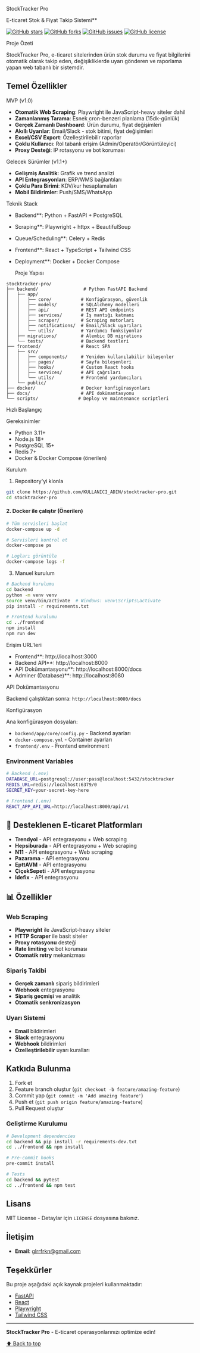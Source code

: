 StockTracker Pro 

E-ticaret Stok & Fiyat Takip Sistemi**

[![GitHub stars](https://img.shields.io/github/stars/KULLANICI_ADIN/stocktracker-pro?style=social)](https://github.com/KULLANICI_ADIN/stocktracker-pro)
[![GitHub forks](https://img.shields.io/github/forks/KULLANICI_ADIN/stocktracker-pro?style=social)](https://github.com/KULLANICI_ADIN/stocktracker-pro)
[![GitHub issues](https://img.shields.io/github/issues/KULLANICI_ADIN/stocktracker-pro)](https://github.com/KULLANICI_ADIN/stocktracker-pro/issues)
[![GitHub license](https://img.shields.io/github/license/KULLANICI_ADIN/stocktracker-pro)](https://github.com/KULLANICI_ADIN/stocktracker-pro/blob/main/LICENSE)

 Proje Özeti

StockTracker Pro, e-ticaret sitelerinden ürün stok durumu ve fiyat bilgilerini otomatik olarak takip eden, değişikliklerde uyarı gönderen ve raporlama yapan web tabanlı bir sistemdir.

##  Temel Özellikler

 MVP (v1.0)
-  **Otomatik Web Scraping**: Playwright ile JavaScript-heavy siteler dahil
-  **Zamanlanmış Tarama**: Esnek cron-benzeri planlama (15dk-günlük)
-  **Gerçek Zamanlı Dashboard**: Ürün durumu, fiyat değişimleri
-  **Akıllı Uyarılar**: Email/Slack - stok bitimi, fiyat değişimleri
-  **Excel/CSV Export**: Özelleştirilebilir raporlar
-  **Çoklu Kullanıcı**: Rol tabanlı erişim (Admin/Operatör/Görüntüleyici)
-  **Proxy Desteği**: IP rotasyonu ve bot koruması

Gelecek Sürümler (v1.1+)
-  **Gelişmiş Analitik**: Grafik ve trend analizi
-  **API Entegrasyonları**: ERP/WMS bağlantıları
-  **Çoklu Para Birimi**: KDV/kur hesaplamaları
-  **Mobil Bildirimler**: Push/SMS/WhatsApp

 Teknik Stack

- Backend**: Python + FastAPI + PostgreSQL
- Scraping**: Playwright + httpx + BeautifulSoup
- Queue/Scheduling**: Celery + Redis
- Frontend**: React + TypeScript + Tailwind CSS
- Deployment**: Docker + Docker Compose

  Proje Yapısı

```
stocktracker-pro/
├── backend/                 # Python FastAPI Backend
│   ├── app/
│   │   ├── core/           # Konfigürasyon, güvenlik
│   │   ├── models/         # SQLAlchemy modelleri
│   │   ├── api/            # REST API endpoints
│   │   ├── services/       # İş mantığı katmanı
│   │   ├── scraper/        # Scraping motorları
│   │   ├── notifications/  # Email/Slack uyarıları
│   │   └── utils/          # Yardımcı fonksiyonlar
│   ├── migrations/         # Alembic DB migrations
│   └── tests/              # Backend testleri
├── frontend/               # React SPA
│   ├── src/
│   │   ├── components/     # Yeniden kullanılabilir bileşenler
│   │   ├── pages/          # Sayfa bileşenleri
│   │   ├── hooks/          # Custom React hooks
│   │   ├── services/       # API çağrıları
│   │   └── utils/          # Frontend yardımcıları
│   └── public/
├── docker/                 # Docker konfigürasyonları
├── docs/                   # API dokümantasyonu
└── scripts/               # Deploy ve maintenance scriptleri
```

 Hızlı Başlangıç

 Gereksinimler
- Python 3.11+
- Node.js 18+
- PostgreSQL 15+
- Redis 7+
- Docker & Docker Compose (önerilen)

 Kurulum

 1. Repository'yi klonla
```bash
git clone https://github.com/KULLANICI_ADIN/stocktracker-pro.git
cd stocktracker-pro
```

#### 2. Docker ile çalıştır (Önerilen)
```bash
# Tüm servisleri başlat
docker-compose up -d

# Servisleri kontrol et
docker-compose ps

# Logları görüntüle
docker-compose logs -f
```

 3. Manuel kurulum
```bash
# Backend kurulumu
cd backend
python -m venv venv
source venv/bin/activate  # Windows: venv\Scripts\activate
pip install -r requirements.txt

# Frontend kurulumu
cd ../frontend
npm install
npm run dev
```

 Erişim URL'leri
- Frontend**: http://localhost:3000
- Backend API**: http://localhost:8000
- API Dokümantasyonu**: http://localhost:8000/docs
- Adminer (Database)**: http://localhost:8080

 API Dokümantasyonu

Backend çalıştıktan sonra: `http://localhost:8000/docs`

 Konfigürasyon

Ana konfigürasyon dosyaları:
- `backend/app/core/config.py` - Backend ayarları
- `docker-compose.yml` - Container ayarları
- `frontend/.env` - Frontend environment

### Environment Variables
```bash
# Backend (.env)
DATABASE_URL=postgresql://user:pass@localhost:5432/stocktracker
REDIS_URL=redis://localhost:6379/0
SECRET_KEY=your-secret-key-here

# Frontend (.env)
REACT_APP_API_URL=http://localhost:8000/api/v1
```

## 🛒 Desteklenen E-ticaret Platformları

- **Trendyol** - API entegrasyonu + Web scraping
- **Hepsiburada** - API entegrasyonu + Web scraping  
- **N11** - API entegrasyonu + Web scraping
- **Pazarama** - API entegrasyonu
- **EpttAVM** - API entegrasyonu
- **ÇiçekSepeti** - API entegrasyonu
- **Idefix** - API entegrasyonu

## 📊 Özellikler

### Web Scraping
- **Playwright** ile JavaScript-heavy siteler
- **HTTP Scraper** ile basit siteler
- **Proxy rotasyonu** desteği
- **Rate limiting** ve bot koruması
- **Otomatik retry** mekanizması

### Sipariş Takibi
- **Gerçek zamanlı** sipariş bildirimleri
- **Webhook** entegrasyonu
- **Sipariş geçmişi** ve analitik
- **Otomatik senkronizasyon**

### Uyarı Sistemi
- **Email** bildirimleri
- **Slack** entegrasyonu
- **Webhook** bildirimleri
- **Özelleştirilebilir** uyarı kuralları

##  Katkıda Bulunma

1. Fork et
2. Feature branch oluştur (`git checkout -b feature/amazing-feature`)
3. Commit yap (`git commit -m 'Add amazing feature'`)
4. Push et (`git push origin feature/amazing-feature`)
5. Pull Request oluştur

### Geliştirme Kurulumu
```bash
# Development dependencies
cd backend && pip install -r requirements-dev.txt
cd ../frontend && npm install

# Pre-commit hooks
pre-commit install

# Tests
cd backend && pytest
cd ../frontend && npm test
```

## Lisans

MIT License - Detaylar için `LICENSE` dosyasına bakınız.

## İletişim

- **Email**: glrrfrkn@gmail.com

##  Teşekkürler

Bu proje aşağıdaki açık kaynak projeleri kullanmaktadır:
- [FastAPI](https://fastapi.tiangolo.com/)
- [React](https://reactjs.org/)
- [Playwright](https://playwright.dev/)
- [Tailwind CSS](https://tailwindcss.com/)

---

**StockTracker Pro** - E-ticaret operasyonlarınızı optimize edin! 

[⬆ Back to top](#stocktracker-pro-)




